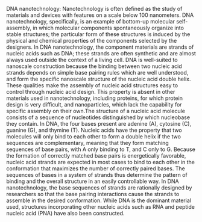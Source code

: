 DNA nanotechnology: Nanotechnology is often defined as the study of materials and devices with features on a scale below 100 nanometers.  DNA nanotechnology, specifically, is an example of bottom-up molecular self-assembly, in which molecular components spontaneously organize into stable structures; the particular form of these structures is induced by the physical and chemical properties of the components selected by the designers.  In DNA nanotechnology, the component materials are strands of nucleic acids such as DNA; these strands are often synthetic and are almost always used outside the context of a living cell. DNA is well-suited to nanoscale construction because the binding between two nucleic acid strands depends on simple base pairing rules which are well understood, and form the specific nanoscale structure of the nucleic acid double helix. These qualities make the assembly of nucleic acid structures easy to control through nucleic acid design.  This property is absent in other materials used in nanotechnology, including proteins, for which protein design is very difficult, and nanoparticles, which lack the capability for specific assembly on their own.The structure of a nucleic acid molecule consists of a sequence of nucleotides distinguished by which nucleobase they contain. In DNA, the four bases present are adenine (A), cytosine (C), guanine (G), and thymine (T).  Nucleic acids have the property that two molecules will only bind to each other to form a double helix if the two sequences are complementary, meaning that they form matching sequences of base pairs, with A only binding to T, and C only to G.  Because the formation of correctly matched base pairs is energetically favorable, nucleic acid strands are expected in most cases to bind to each other in the conformation that maximizes the number of correctly paired bases.  The sequences of bases in a system of strands thus determine the pattern of binding and the overall structure in an easily controllable way.  In DNA nanotechnology, the base sequences of strands are rationally designed by researchers so that the base pairing interactions cause the strands to assemble in the desired conformation.  While DNA is the dominant material used, structures incorporating other nucleic acids such as RNA and peptide nucleic acid (PNA) have also been constructed.
